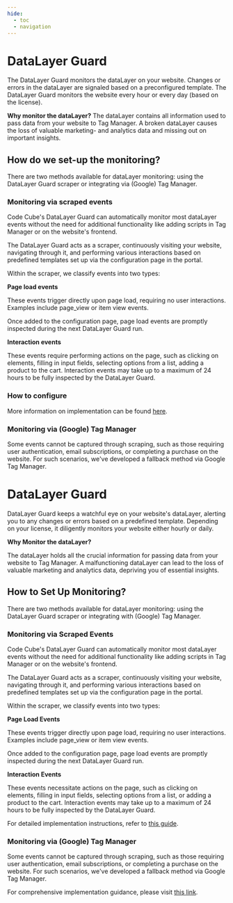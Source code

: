 ```yaml
---
hide:
  - toc
  - navigation
---
```



# DataLayer Guard
The DataLayer Guard monitors the dataLayer on your website. Changes or errors in the dataLayer are signaled based on a preconfigured template. The DataLayer Guard monitors the website every hour or every day (based on the license).

**Why monitor the dataLayer?**
The dataLayer contains all information used to pass data from your website to Tag Manager. A broken dataLayer causes the loss of valuable marketing- and analytics data and missing out on important insights.

## How do we set-up the monitoring?
There are two methods available for dataLayer monitoring: using the DataLayer Guard scraper or integrating via (Google) Tag Manager.

### Monitoring via scraped events
Code Cube's DataLayer Guard can automatically monitor most dataLayer events without the need for additional functionality like adding scripts in Tag Manager or on the website's frontend.

The DataLayer Guard acts as a scraper, continuously visiting your website, navigating through it, and performing various interactions based on predefined templates set up via the configuration page in the portal.

Within the scraper, we classify events into two types:

**Page load events**

These events trigger directly upon page load, requiring no user interactions. Examples include page_view or item view events.

Once added to the configuration page, page load events are promptly inspected during the next DataLayer Guard run.

**Interaction events**

These events require performing actions on the page, such as clicking on elements, filling in input fields, selecting options from a list, adding a product to the cart. Interaction events may take up to a maximum of 24 hours to be fully inspected by the DataLayer Guard.

### How to configure
More information on implementation can be found [here](https://docs.code-cube.io/datalayer-guard/scraped-events/).

### Monitoring via (Google) Tag Manager
Some events cannot be captured through scraping, such as those requiring user authentication, email subscriptions, or completing a purchase on the website. For such scenarios, we've developed a fallback method via Google Tag Manager.

# DataLayer Guard

DataLayer Guard keeps a watchful eye on your website's dataLayer, alerting you to any changes or errors based on a predefined template. Depending on your license, it diligently monitors your website either hourly or daily.

**Why Monitor the dataLayer?**

The dataLayer holds all the crucial information for passing data from your website to Tag Manager. A malfunctioning dataLayer can lead to the loss of valuable marketing and analytics data, depriving you of essential insights.

## How to Set Up Monitoring?

There are two methods available for dataLayer monitoring: using the DataLayer Guard scraper or integrating with (Google) Tag Manager.

### Monitoring via Scraped Events

Code Cube's DataLayer Guard can automatically monitor most dataLayer events without the need for additional functionality like adding scripts in Tag Manager or on the website's frontend.

The DataLayer Guard acts as a scraper, continuously visiting your website, navigating through it, and performing various interactions based on predefined templates set up via the configuration page in the portal.

Within the scraper, we classify events into two types:

**Page Load Events**

These events trigger directly upon page load, requiring no user interactions. Examples include page_view or item view events.

Once added to the configuration page, page load events are promptly inspected during the next DataLayer Guard run.

**Interaction Events**

These events necessitate actions on the page, such as clicking on elements, filling in input fields, selecting options from a list, or adding a product to the cart. Interaction events may take up to a maximum of 24 hours to be fully inspected by the DataLayer Guard.

For detailed implementation instructions, refer to [this guide](https://docs.code-cube.io/datalayer-guard/scraped-events/).

### Monitoring via (Google) Tag Manager

Some events cannot be captured through scraping, such as those requiring user authentication, email subscriptions, or completing a purchase on the website. For such scenarios, we've developed a fallback method via Google Tag Manager.

For comprehensive implementation guidance, please visit [this link](https://docs.code-cube.io/datalayer-guard/events-tag-manager/).

